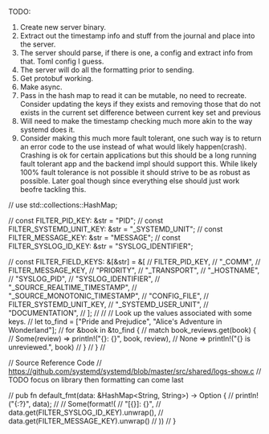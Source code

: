 TODO:
1. Create new server binary.
2. Extract out the timestamp info and stuff from the journal and place into the server.
3. The server should parse, if there is one, a config and extract info from that. Toml config I guess.
4. The server will do all the formatting prior to sending.
5. Get protobuf working.
6. Make async.
7. Pass in the hash map to read it can be mutable, no need to recreate.
    Consider updating the keys if they exists and removing those that do not exists in the current set difference between current key set and previous
8. Will need to make the timestamp checking much more akin to the way systemd does it.
9. Consider making this much more fault tolerant, one such way is to return an error code to the use instead of what would likely happen(crash). 
    Crashing is ok for certain applications but this should be a long running fault tolerant app and the backend impl should support this.
    While likely 100% fault tolerance is not possible it should strive to be as robust as possible. Later goal though since everything else should 
    just work beofre tackling this.



// use std::collections::HashMap;

// const FILTER_PID_KEY: &str = "PID";
// const FILTER_SYSTEMD_UNIT_KEY: &str = "_SYSTEMD_UNIT";
// const FILTER_MESSAGE_KEY: &str = "MESSAGE";
// const FILTER_SYSLOG_ID_KEY: &str =  "SYSLOG_IDENTIFIER";

// const FILTER_FIELD_KEYS: &[&str] = &[
// FILTER_PID_KEY,
// "_COMM",
// FILTER_MESSAGE_KEY,
// "PRIORITY",
// "_TRANSPORT",
// "_HOSTNAME",
// "SYSLOG_PID",
// "SYSLOG_IDENTIFIER",
// "_SOURCE_REALTIME_TIMESTAMP",
// "_SOURCE_MONOTONIC_TIMESTAMP",
// "CONFIG_FILE",
// FILTER_SYSTEMD_UNIT_KEY,
// "_SYSTEMD_USER_UNIT",
// "DOCUMENTATION",
// ];
//
//
// Look up the values associated with some keys.
// let to_find = ["Pride and Prejudice", "Alice's Adventure in Wonderland"];
// for &book in &to_find {
// match book_reviews.get(book) {
// Some(review) => println!("{}: {}", book, review),
// None => println!("{} is unreviewed.", book)
// }
// }
//

// Source Reference Code
// https://github.com/systemd/systemd/blob/master/src/shared/logs-show.c
// TODO focus on library then formatting can come last

// pub fn default_fmt(data: &HashMap<String, String>) -> Option<String> {
// println!("{:?}", data);
//
// Some(format!(
// "[{}]: {}",
// data.get(FILTER_SYSLOG_ID_KEY).unwrap(),
// data.get(FILTER_MESSAGE_KEY).unwrap()
// ))
// }
